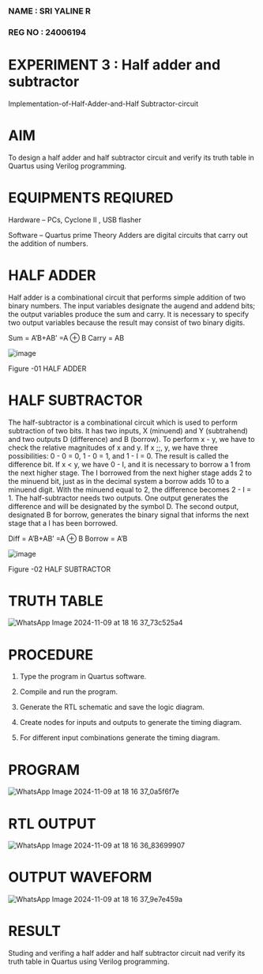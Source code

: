 ### NAME : SRI YALINE R
### REG NO : 24006194
# EXPERIMENT 3 : Half adder and subtractor

Implementation-of-Half-Adder-and-Half Subtractor-circuit

# AIM

To design a half adder and half subtractor circuit and verify its truth table in Quartus using Verilog programming.

# EQUIPMENTS REQIURED

Hardware – PCs, Cyclone II , USB flasher 

Software – Quartus prime Theory Adders are digital circuits that carry out the addition of numbers.

# HALF ADDER

Half adder is a combinational circuit that performs simple addition of two binary numbers. The input variables designate the augend and addend bits; the output variables produce the sum and carry. It is necessary to specify two output variables because the result may consist of two binary digits.

Sum = A’B+AB’ =A ⊕ B Carry = AB

![image](https://github.com/naavaneetha/HALF_ADDER_SUBTRACTOR/assets/154305477/bd4a0b2c-cdbc-4184-ab08-81578f121e1f)

Figure -01 HALF ADDER

# HALF SUBTRACTOR

The half-subtractor is a combinational circuit which is used to perform subtraction of two bits. It has two inputs, X (minuend) and Y (subtrahend) and two outputs D (difference) and B (borrow). To perform x - y, we have to check the relative magnitudes of x and y. If x ;;, y, we have three possibilities: 0 - 0 = 0, 1 - 0 = 1, and 1 - I = 0. The result is called the difference bit. If x < y, we have 0 - I, and it is necessary to borrow a 1 from the next higher stage. The I borrowed from the next higher stage adds 2 to the minuend bit, just as in the decimal system a borrow adds 10 to a minuend digit. With the minuend equal to 2, the difference becomes 2 - I = 1. The half-subtractor needs two outputs. One output generates the difference and will be designated by the symbol D. The second output, designated B for borrow, generates the binary signal that informs the next stage that a I has been borrowed. 

Diff = A’B+AB’ =A ⊕ B
Borrow = A’B

 ![image](https://github.com/naavaneetha/HALF_ADDER_SUBTRACTOR/assets/154305477/d76b099c-513f-4e7c-843a-e2fd028a531a)

Figure -02 HALF SUBTRACTOR

# TRUTH TABLE
![WhatsApp Image 2024-11-09 at 18 16 37_73c525a4](https://github.com/user-attachments/assets/5f328484-aca9-4050-83f1-bab3ee57e368)

# PROCEDURE

1.	Type the program in Quartus software.

2.	Compile and run the program.

3.	Generate the RTL schematic and save the logic diagram.

4.	Create nodes for inputs and outputs to generate the timing diagram.

5.	For different input combinations generate the timing diagram.


# PROGRAM
![WhatsApp Image 2024-11-09 at 18 16 37_0a5f6f7e](https://github.com/user-attachments/assets/a17693e7-69c8-42ae-b6c4-d8e1e54f9b36)

# RTL OUTPUT
![WhatsApp Image 2024-11-09 at 18 16 36_83699907](https://github.com/user-attachments/assets/c34dc1bd-d250-42c3-ab87-0fb25bc35755)

# OUTPUT WAVEFORM
![WhatsApp Image 2024-11-09 at 18 16 37_9e7e459a](https://github.com/user-attachments/assets/51ade2af-bc04-49a2-96de-eea699e4f117)

# RESULT
 Studing and verifing a half adder and half subtractor circuit nad verify its truth table in
 Quartus using Verilog programming.
